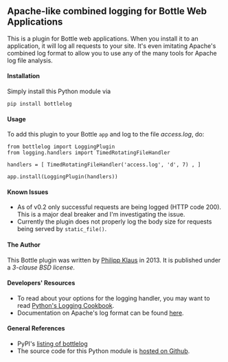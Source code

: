 ## Apache-like combined logging for Bottle Web Applications

This is a plugin for Bottle web applications.
When you install it to an application, it will
log all requests to your site. It's even imitating
Apache's combined log format to allow you to use
any of the many tools for Apache log file analysis.

#### Installation

Simply install this Python module via

    pip install bottlelog

#### Usage

To add this plugin to your Bottle `app` and log to the file *access.log*, do:

    from bottlelog import LoggingPlugin
    from logging.handlers import TimedRotatingFileHandler

    handlers = [ TimedRotatingFileHandler('access.log', 'd', 7) , ]
    
    app.install(LoggingPlugin(handlers))

#### Known Issues

* As of v0.2 only successful requests are being logged (HTTP code 200). This is a major deal breaker and I'm investigating the issue.
* Currently the plugin does not properly log the body size for requests being served by `static_file()`.

#### The Author

This Bottle plugin was written by [Philipp Klaus](http://blog.philippklaus.de) in 2013.
It is published under a *3-clause BSD license*.

#### Developers' Resources

* To read about your options for the logging handler, you may want to read [Python's Logging Cookbook](http://docs.python.org/3/howto/logging-cookbook.html).
* Documentation on Apache's log format can be found [here](http://httpd.apache.org/docs/current/mod/mod_log_config.html#logformat).

#### General References

* PyPI's [listing of bottlelog](https://pypi.python.org/pypi/bottlelog)
* The source code for this Python module is [hosted on Github](https://github.com/pklaus/bottlelog).


